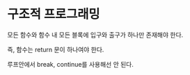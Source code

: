 # 구조적 프로그래밍

모든 함수와 함수 내 모든 블록에 입구와 출구가 하나만 존재해야 한다.

즉, 함수는 return 문이 하나여야 한다.

루프안에서 break, continue를 사용해선 안 된다.
